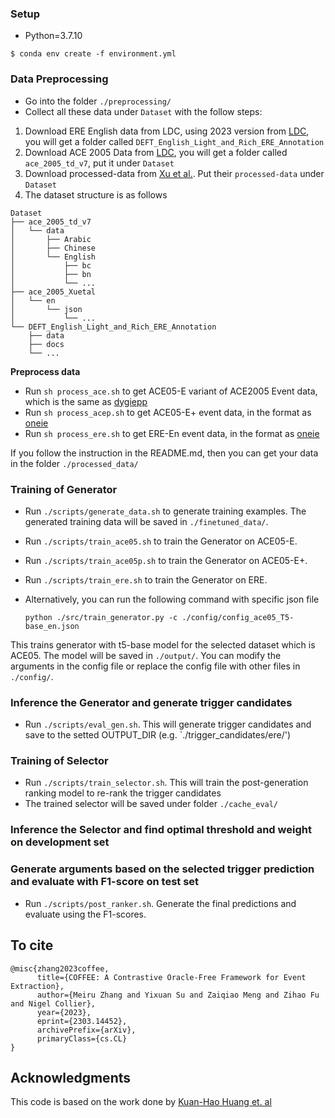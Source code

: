 

### Setup

  - Python=3.7.10
  ```
  $ conda env create -f environment.yml
  ```

### Data Preprocessing
- Go into the folder `./preprocessing/`
- Collect all these data under `Dataset` with the follow steps:
1. Download ERE English data from LDC, using 2023 version from [LDC](https://catalog.ldc.upenn.edu/LDC2023T04), you will get a folder called `DEFT_English_Light_and_Rich_ERE_Annotation`
2. Download ACE 2005 Data from [LDC](https://catalog.ldc.upenn.edu/LDC2006T06), you will get a folder called `ace_2005_td_v7`, put it under `Dataset`
3. Download processed-data from [Xu et al.](https://github.com/fe1ixxu/Gradual-Finetune/tree/master/dygiepp/data/ace-event/processed-data). Put their `processed-data` under `Dataset`
4. The dataset structure is as follows

```
Dataset
├── ace_2005_td_v7
│   └── data
│       ├── Arabic
│       ├── Chinese
│       └── English
│           ├── bc
│           ├── bn
│           └── ...
├── ace_2005_Xuetal
│   └── en
│       └── json
│           └── ...
└── DEFT_English_Light_and_Rich_ERE_Annotation
    ├── data
    ├── docs
    └── ...

```

**Preprocess data**
- Run `sh process_ace.sh` to get ACE05-E variant of ACE2005 Event data, which is the same as [dygiepp](https://arxiv.org/pdf/1909.03546.pdf)
- Run `sh process_acep.sh` to get ACE05-E+ event data, in the format as [oneie](https://aclanthology.org/2020.acl-main.713.pdf)
- Run `sh process_ere.sh` to get ERE-En event data, in the format as [oneie](https://aclanthology.org/2020.acl-main.713.pdf)

If you follow the instruction in the README.md, then you can get your data in the folder `./processed_data/`


### Training of Generator

- Run `./scripts/generate_data.sh` to generate training examples. The generated training data will be saved in `./finetuned_data/`.

- Run `./scripts/train_ace05.sh` to train the Generator on ACE05-E.
- Run `./scripts/train_ace05p.sh` to train the Generator on ACE05-E+.
- Run `./scripts/train_ere.sh` to train the Generator on ERE.

- Alternatively, you can run the following command with specific json file
  ```
  python ./src/train_generator.py -c ./config/config_ace05_T5-base_en.json
  ```
  
This trains generator with t5-base model for the selected dataset which is ACE05. The model will be saved in `./output/`.
You can modify the arguments in the config file or replace the config file with other files in `./config/`.
 

### Inference the Generator and generate trigger candidates

- Run `./scripts/eval_gen.sh`. This will generate trigger candidates and save to the setted OUTPUT_DIR (e.g. `./trigger_candidates/ere/')

### Training of Selector
- Run `./scripts/train_selector.sh`. This will train the post-generation ranking model to re-rank the trigger candidates
- The trained selector will be saved under folder `./cache_eval/`

### Inference the Selector and find optimal threshold and weight on development set


### Generate arguments based on the selected trigger prediction and evaluate with F1-score on test set
- Run `./scripts/post_ranker.sh`. Generate the final predictions and evaluate using the F1-scores.

## To cite
```
@misc{zhang2023coffee,
      title={COFFEE: A Contrastive Oracle-Free Framework for Event Extraction}, 
      author={Meiru Zhang and Yixuan Su and Zaiqiao Meng and Zihao Fu and Nigel Collier},
      year={2023},
      eprint={2303.14452},
      archivePrefix={arXiv},
      primaryClass={cs.CL}
}
```

## Acknowledgments

This code is based on the work done by [Kuan-Hao Huang et. al ](https://github.com/PlusLabNLP/X-Gear)



